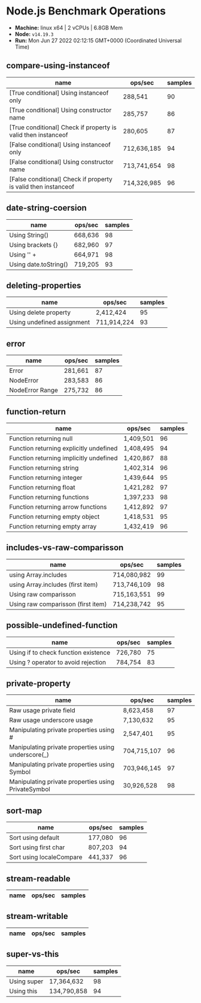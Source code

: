 # Node.js Benchmark Operations

* __Machine:__ linux x64 | 2 vCPUs | 6.8GB Mem
* __Node:__ `v14.19.3`
* __Run:__ Mon Jun 27 2022 02:12:15 GMT+0000 (Coordinated Universal Time)

## compare-using-instanceof

|name|ops/sec|samples|
|-|-|-|
|[True conditional] Using instanceof only|288,541|90|
|[True conditional] Using constructor name|285,757|86|
|[True conditional] Check if property is valid then instanceof |280,605|87|
|[False conditional] Using instanceof only|712,636,185|94|
|[False conditional] Using constructor name|713,741,654|98|
|[False conditional] Check if property is valid then instanceof |714,326,985|96|

## date-string-coersion

|name|ops/sec|samples|
|-|-|-|
|Using String()|668,636|98|
|Using brackets {}|682,960|97|
|Using '' + |664,971|98|
|Using date.toString()|719,205|93|

## deleting-properties

|name|ops/sec|samples|
|-|-|-|
|Using delete property|2,412,424|95|
|Using undefined assignment|711,914,224|93|

## error

|name|ops/sec|samples|
|-|-|-|
|Error|281,661|87|
|NodeError|283,583|86|
|NodeError Range|275,732|86|

## function-return

|name|ops/sec|samples|
|-|-|-|
|Function returning null|1,409,501|96|
|Function returning explicitly undefined|1,408,495|94|
|Function returning implicitly undefined|1,420,867|88|
|Function returning string|1,402,314|96|
|Function returning integer|1,439,644|95|
|Function returning float|1,421,282|97|
|Function returning functions|1,397,233|98|
|Function returning arrow functions|1,412,892|97|
|Function returning empty object|1,418,531|95|
|Function returning empty array|1,432,419|96|

## includes-vs-raw-comparisson

|name|ops/sec|samples|
|-|-|-|
|using Array.includes|714,080,982|99|
|using Array.includes (first item)|713,746,109|98|
|Using raw comparisson|715,163,551|99|
|Using raw comparisson (first item)|714,238,742|95|

## possible-undefined-function

|name|ops/sec|samples|
|-|-|-|
|Using if to check function existence|726,780|75|
|Using ? operator to avoid rejection|784,754|83|

## private-property

|name|ops/sec|samples|
|-|-|-|
|Raw usage private field|8,623,458|97|
|Raw usage underscore usage|7,130,632|95|
|Manipulating private properties using #|2,547,401|95|
|Manipulating private properties using underscore(_)|704,715,107|96|
|Manipulating private properties using Symbol|703,946,145|97|
|Manipulating private properties using PrivateSymbol|30,926,528|98|

## sort-map

|name|ops/sec|samples|
|-|-|-|
|Sort using default|177,080|96|
|Sort using first char|807,203|94|
|Sort using localeCompare|441,337|96|

## stream-readable

|name|ops/sec|samples|
|-|-|-|

## stream-writable

|name|ops/sec|samples|
|-|-|-|

## super-vs-this

|name|ops/sec|samples|
|-|-|-|
|Using super|17,364,632|98|
|Using this|134,790,858|94|
